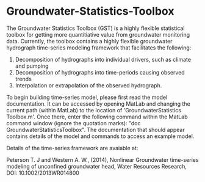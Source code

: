 Groundwater-Statistics-Toolbox
==============================

The Groundwater Statistics Toolbox (GST) is a highly flexible statistical toolbox for getting more quantitiative value from groundwater monitoring data. Currently, the toolbox contains a highly flexible groundwater hydrograph time-series modeling framework that facilitates the following:

1. Decomposition of hydrographs into individual drivers, such as climate and pumping
2. Decomposition of hydrographs into time-periods causing observed trends
3. Interpolation or extrapolation of the observed hydrograph.

To begin building time-series model, please first read the model documentation. It can be accessed by opening MatLab and changing the current path (within MatLab) to the location of 'GroundwaterStatistics Toolbox.m'. Once there, enter the following command within the MatLab command window (ignore the quotation marks): "doc GroundwaterStatisticsToolbox". The documentation that should appear contains details of the model and commands to access an example model. 

Details of the time-series framework are avaiable at:

Peterson T. J and Western A. W., (2014), Nonlinear Groundwater time-series modeling of unconfined groundwater head, Water Resources Research, DOI: 10.1002/2013WR014800


